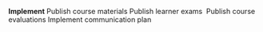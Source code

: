 **Implement**
Publish course materials​
Publish learner exams ​
Publish course evaluations​
Implement communication plan
